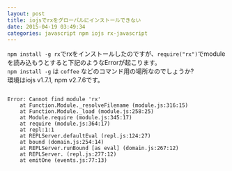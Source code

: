 ```yaml
---
layout: post
title: iojsでrxをグローバルにインストールできない
date: 2015-04-19 03:49:34
categories: javascript npm iojs rx-javascript
---
```

<p><code>npm install -g rx</code>でrxをインストールしたのですが、<code>require("rx")</code>でmoduleを読み込もうとすると下記のようなErrorが起こります。<br>
<code>npm install -g</code> は <code>coffee</code> などのコマンド用の場所なのでしょうか?<br>
環境はiojs v1.7.1, npm v2.7.6です。</p>

<pre>
<code>
Error: Cannot find module 'rx'
    at Function.Module._resolveFilename (module.js:316:15)
    at Function.Module._load (module.js:258:25)
    at Module.require (module.js:345:17)
    at require (module.js:364:17)
    at repl:1:1
    at REPLServer.defaultEval (repl.js:124:27)
    at bound (domain.js:254:14)
    at REPLServer.runBound [as eval] (domain.js:267:12)
    at REPLServer. (repl.js:277:12)
    at emitOne (events.js:77:13)
</code>
</pre>
